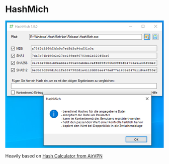 HashMich
===============

![Screenshot](Screenshot.png)

Heavily based on [Hash Calculator from AirVPN](https://github.com/AirVPN/hash-calculator/tree/master/HashCalculator)
